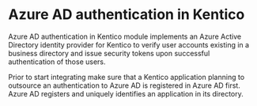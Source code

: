 # Azure AD authentication in Kentico
Azure AD authentication in Kentico module implements an Azure Active Directory identity provider for Kentico to verify user accounts existing in a business directory and issue security tokens upon successful authentication of those users.

Prior to start integrating make sure that a Kentico application planning to outsource an authentication to Azure AD is registered in Azure AD first. Azure AD registers and uniquely identifies an application in its directory.
